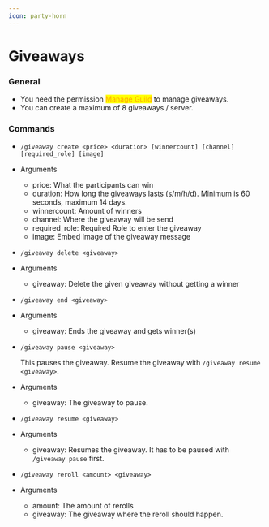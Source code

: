 ```yaml
---
icon: party-horn
---
```


# Giveaways

### General

* You need the permission <mark style="color:orange;">Manage Guild</mark> to manage giveaways.
* You can create a maximum of 8 giveaways / server.

### Commands

* `/giveaway create <price> <duration> [winnercount] [channel] [required_role] [image]`
* Arguments
  * price: What the participants can win
  * duration: How long the giveaways lasts (s/m/h/d). Minimum is 60 seconds, maximum 14 days.
  * winnercount: Amount of winners
  * channel: Where the giveaway will be send
  * required\_role: Required Role to enter the giveaway
  * image: Embed Image of the giveaway message



* `/giveaway delete <giveaway>`
* Arguments
  * giveaway: Delete the given giveaway without getting a winner



* `/giveaway end <giveaway>`
* Arguments
  * giveaway: Ends the giveaway and gets winner(s)



*   `/giveaway pause <giveaway>`

    &#x20;  This pauses the giveaway. Resume the giveaway with `/giveaway resume <giveaway>`.
* Arguments
  * giveaway: The giveaway to pause.



* `/giveaway resume <giveaway>`
* Arguments
  * giveaway: Resumes the giveaway. It has to be paused with `/giveaway pause` first.



* `/giveaway reroll <amount> <giveaway>`
* Arguments
  * amount: The amount of rerolls
  * giveaway: The giveaway where the reroll should happen.&#x20;

